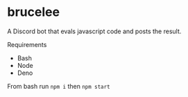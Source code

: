 # brucelee

A Discord bot that evals javascript code and posts the result.

Requirements

- Bash
- Node
- Deno

From bash run `npm i` then `npm start`
